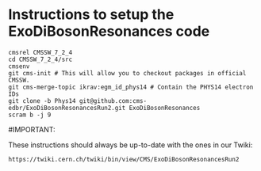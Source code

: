 Instructions to setup the ExoDiBosonResonances code
========

```
cmsrel CMSSW_7_2_4
cd CMSSW_7_2_4/src
cmsenv
git cms-init # This will allow you to checkout packages in official CMSSW.
git cms-merge-topic ikrav:egm_id_phys14 # Contain the PHYS14 electron IDs
git clone -b Phys14 git@github.com:cms-edbr/ExoDiBosonResonancesRun2.git ExoDiBosonResonances
scram b -j 9
```

#IMPORTANT: 

These instructions should always be up-to-date with the ones in our Twiki:

`https://twiki.cern.ch/twiki/bin/view/CMS/ExoDiBosonResonancesRun2`
